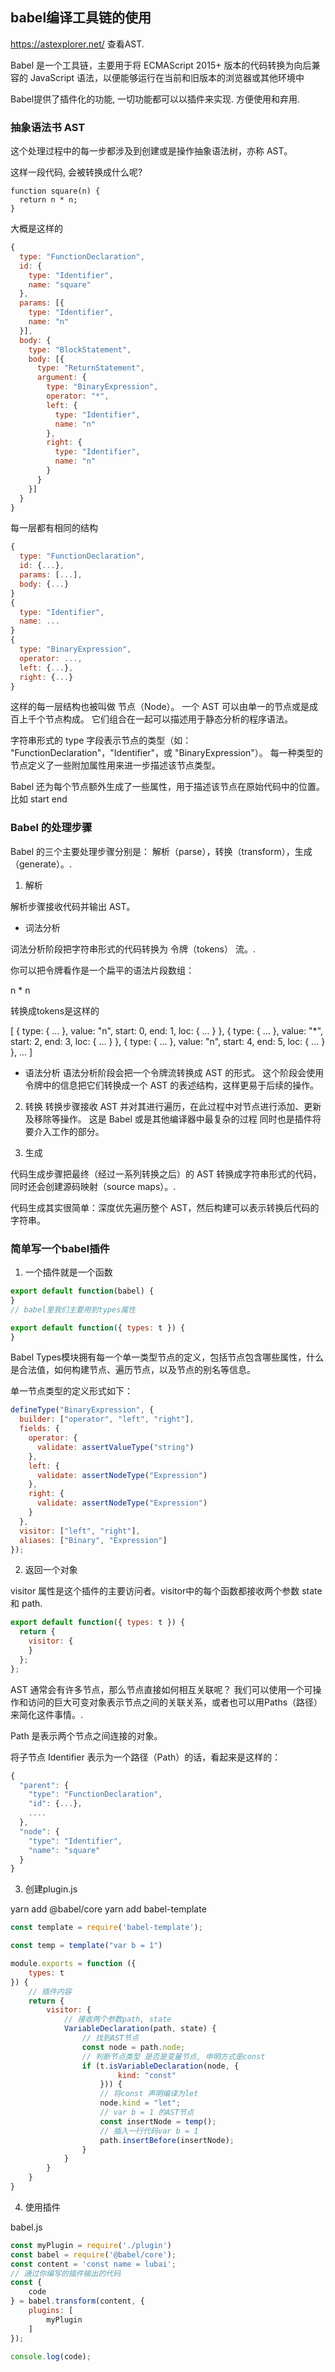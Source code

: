 ## babel编译工具链的使用

https://astexplorer.net/ 查看AST.

Babel 是一个工具链，主要用于将 ECMAScript 2015+ 版本的代码转换为向后兼容的 JavaScript 语法，以便能够运行在当前和旧版本的浏览器或其他环境中

Babel提供了插件化的功能, 一切功能都可以以插件来实现. 方便使用和弃用.


### 抽象语法书 AST

这个处理过程中的每一步都涉及到创建或是操作抽象语法树，亦称 AST。

这样一段代码, 会被转换成什么呢?
```JS
function square(n) {
  return n * n;
}
```

大概是这样的

```js
{
  type: "FunctionDeclaration",
  id: {
    type: "Identifier",
    name: "square"
  },
  params: [{
    type: "Identifier",
    name: "n"
  }],
  body: {
    type: "BlockStatement",
    body: [{
      type: "ReturnStatement",
      argument: {
        type: "BinaryExpression",
        operator: "*",
        left: {
          type: "Identifier",
          name: "n"
        },
        right: {
          type: "Identifier",
          name: "n"
        }
      }
    }]
  }
}
```

每一层都有相同的结构

```js
{
  type: "FunctionDeclaration",
  id: {...},
  params: [...],
  body: {...}
}
{
  type: "Identifier",
  name: ...
}
{
  type: "BinaryExpression",
  operator: ...,
  left: {...},
  right: {...}
}
```

这样的每一层结构也被叫做 节点（Node）。 一个 AST 可以由单一的节点或是成百上千个节点构成。 它们组合在一起可以描述用于静态分析的程序语法。

字符串形式的 type 字段表示节点的类型（如： "FunctionDeclaration"，"Identifier"，或 "BinaryExpression"）。 每一种类型的节点定义了一些附加属性用来进一步描述该节点类型。

Babel 还为每个节点额外生成了一些属性，用于描述该节点在原始代码中的位置。比如 start end

### Babel 的处理步骤

Babel 的三个主要处理步骤分别是： 解析（parse），转换（transform），生成（generate）。.

1. 解析

解析步骤接收代码并输出 AST。 

* 词法分析

词法分析阶段把字符串形式的代码转换为 令牌（tokens） 流。.

你可以把令牌看作是一个扁平的语法片段数组：

n * n

转换成tokens是这样的

[
  { type: { ... }, value: "n", start: 0, end: 1, loc: { ... } },
  { type: { ... }, value: "*", start: 2, end: 3, loc: { ... } },
  { type: { ... }, value: "n", start: 4, end: 5, loc: { ... } },
  ...
]

* 语法分析
语法分析阶段会把一个令牌流转换成 AST 的形式。 这个阶段会使用令牌中的信息把它们转换成一个 AST 的表述结构，这样更易于后续的操作。


2. 转换
转换步骤接收 AST 并对其进行遍历，在此过程中对节点进行添加、更新及移除等操作。 这是 Babel 或是其他编译器中最复杂的过程 同时也是插件将要介入工作的部分。

3. 生成

代码生成步骤把最终（经过一系列转换之后）的 AST 转换成字符串形式的代码，同时还会创建源码映射（source maps）。.

代码生成其实很简单：深度优先遍历整个 AST，然后构建可以表示转换后代码的字符串。

### 简单写一个babel插件

1. 一个插件就是一个函数

```js
export default function(babel) {
}
// babel里我们主要用到types属性

export default function({ types: t }) {
}
```

Babel Types模块拥有每一个单一类型节点的定义，包括节点包含哪些属性，什么是合法值，如何构建节点、遍历节点，以及节点的别名等信息。

单一节点类型的定义形式如下：

```js
defineType("BinaryExpression", {
  builder: ["operator", "left", "right"],
  fields: {
    operator: {
      validate: assertValueType("string")
    },
    left: {
      validate: assertNodeType("Expression")
    },
    right: {
      validate: assertNodeType("Expression")
    }
  },
  visitor: ["left", "right"],
  aliases: ["Binary", "Expression"]
});
```

2. 返回一个对象

visitor 属性是这个插件的主要访问者。visitor中的每个函数都接收两个参数 state 和 path.

```js
export default function({ types: t }) {
  return {
    visitor: {
    }
  };
};
```

AST 通常会有许多节点，那么节点直接如何相互关联呢？ 我们可以使用一个可操作和访问的巨大可变对象表示节点之间的关联关系，或者也可以用Paths（路径）来简化这件事情。.

Path 是表示两个节点之间连接的对象。

将子节点 Identifier 表示为一个路径（Path）的话，看起来是这样的：

```js
{
  "parent": {
    "type": "FunctionDeclaration",
    "id": {...},
    ....
  },
  "node": {
    "type": "Identifier",
    "name": "square"
  }
}
```

3. 创建plugin.js
   
yarn add @babel/core
yarn add babel-template

```js
const template = require('babel-template');

const temp = template("var b = 1")

module.exports = function ({
    types: t
}) {
    // 插件内容
    return {
        visitor: {
            // 接收两个参数path, state
            VariableDeclaration(path, state) {
                // 找到AST节点
                const node = path.node;
                // 判断节点类型 是否是变量节点, 申明方式是const
                if (t.isVariableDeclaration(node, {
                        kind: "const"
                    })) {
                    // 将const 声明编译为let
                    node.kind = "let";
                    // var b = 1 的AST节点
                    const insertNode = temp();
                    // 插入一行代码var b = 1
                    path.insertBefore(insertNode);
                }
            }
        }
    }
}
```

4. 使用插件

babel.js

```js
const myPlugin = require('./plugin')
const babel = require('@babel/core');
const content = 'const name = lubai';
// 通过你编写的插件输出的代码
const {
    code
} = babel.transform(content, {
    plugins: [
        myPlugin
    ]
});

console.log(code);
```